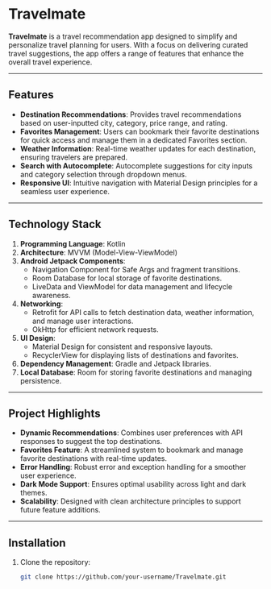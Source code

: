 # Travelmate  

**Travelmate** is a travel recommendation app designed to simplify and personalize travel planning for users. With a focus on delivering curated travel suggestions, the app offers a range of features that enhance the overall travel experience.  

---

## Features  

- **Destination Recommendations**: Provides travel recommendations based on user-inputted city, category, price range, and rating.  
- **Favorites Management**: Users can bookmark their favorite destinations for quick access and manage them in a dedicated Favorites section.  
- **Weather Information**: Real-time weather updates for each destination, ensuring travelers are prepared.  
- **Search with Autocomplete**: Autocomplete suggestions for city inputs and category selection through dropdown menus.  
- **Responsive UI**: Intuitive navigation with Material Design principles for a seamless user experience.  

---

## Technology Stack  

1. **Programming Language**: Kotlin  
2. **Architecture**: MVVM (Model-View-ViewModel)  
3. **Android Jetpack Components**:  
   - Navigation Component for Safe Args and fragment transitions.  
   - Room Database for local storage of favorite destinations.  
   - LiveData and ViewModel for data management and lifecycle awareness.  
4. **Networking**:  
   - Retrofit for API calls to fetch destination data, weather information, and manage user interactions.  
   - OkHttp for efficient network requests.  
5. **UI Design**:  
   - Material Design for consistent and responsive layouts.  
   - RecyclerView for displaying lists of destinations and favorites.  
6. **Dependency Management**: Gradle and Jetpack libraries.  
7. **Local Database**: Room for storing favorite destinations and managing persistence.  

---

## Project Highlights  

- **Dynamic Recommendations**: Combines user preferences with API responses to suggest the top destinations.  
- **Favorites Feature**: A streamlined system to bookmark and manage favorite destinations with real-time updates.  
- **Error Handling**: Robust error and exception handling for a smoother user experience.  
- **Dark Mode Support**: Ensures optimal usability across light and dark themes.  
- **Scalability**: Designed with clean architecture principles to support future feature additions.  

---

## Installation  

1. Clone the repository:  
   ```bash  
   git clone https://github.com/your-username/Travelmate.git  
